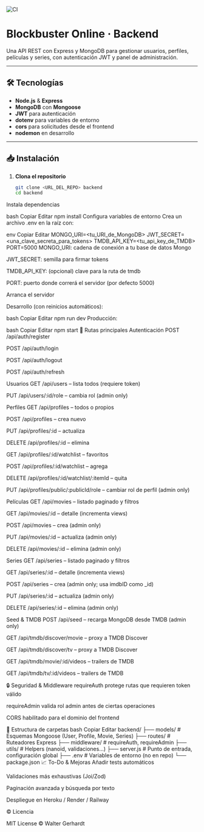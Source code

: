![CI](https://github.com/wgg76/TpFinal/actions/workflows/ci.yml/badge.svg)

# Blockbuster Online · Backend

Una API REST con Express y MongoDB para gestionar usuarios, perfiles, películas y series, con autenticación JWT y panel de administración.

---

## 🛠 Tecnologías

- **Node.js** & **Express**  
- **MongoDB** con **Mongoose**  
- **JWT** para autenticación  
- **dotenv** para variables de entorno  
- **cors** para solicitudes desde el frontend  
- **nodemon** en desarrollo  

---

## 📥 Instalación

1. **Clona el repositorio**  
   ```bash
   git clone <URL_DEL_REPO> backend
   cd backend
Instala dependencias

bash
Copiar
Editar
npm install
Configura variables de entorno
Crea un archivo .env en la raíz con:

env
Copiar
Editar
MONGO_URI=<tu_URI_de_MongoDB>
JWT_SECRET=<una_clave_secreta_para_tokens>
TMDB_API_KEY=<tu_api_key_de_TMDB>  
PORT=5000
MONGO_URI: cadena de conexión a tu base de datos Mongo

JWT_SECRET: semilla para firmar tokens

TMDB_API_KEY: (opcional) clave para la ruta de tmdb

PORT: puerto donde correrá el servidor (por defecto 5000)

Arranca el servidor

Desarrollo (con reinicios automáticos):

bash
Copiar
Editar
npm run dev
Producción:

bash
Copiar
Editar
npm start
🚧 Rutas principales
Autenticación
POST /api/auth/register

POST /api/auth/login

POST /api/auth/logout

POST /api/auth/refresh

Usuarios
GET /api/users – lista todos (requiere token)

PUT /api/users/:id/role – cambia rol (admin only)

Perfiles
GET /api/profiles – todos o propios

POST /api/profiles – crea nuevo

PUT /api/profiles/:id – actualiza

DELETE /api/profiles/:id – elimina

GET /api/profiles/:id/watchlist – favoritos

POST /api/profiles/:id/watchlist – agrega

DELETE /api/profiles/:id/watchlist/:itemId – quita

PUT /api/profiles/public/:publicId/role – cambiar rol de perfil (admin only)

Películas
GET /api/movies – listado paginado y filtros

GET /api/movies/:id – detalle (incrementa views)

POST /api/movies – crea (admin only)

PUT /api/movies/:id – actualiza (admin only)

DELETE /api/movies/:id – elimina (admin only)

Series
GET /api/series – listado paginado y filtros

GET /api/series/:id – detalle (incrementa views)

POST /api/series – crea (admin only; usa imdbID como _id)

PUT /api/series/:id – actualiza (admin only)

DELETE /api/series/:id – elimina (admin only)

Seed & TMDB
POST /api/seed – recarga MongoDB desde TMDB (admin only)

GET /api/tmdb/discover/movie – proxy a TMDB Discover

GET /api/tmdb/discover/tv – proxy a TMDB Discover

GET /api/tmdb/movie/:id/videos – trailers de TMDB

GET /api/tmdb/tv/:id/videos – trailers de TMDB

🔒 Seguridad & Middleware
requireAuth protege rutas que requieren token válido

requireAdmin valida rol admin antes de ciertas operaciones

CORS habilitado para el dominio del frontend

📂 Estructura de carpetas
bash
Copiar
Editar
backend/
├── models/          # Esquemas Mongoose (User, Profile, Movie, Series)
├── routes/          # Ruteadores Express
├── middleware/      # requireAuth, requireAdmin
├── utils/           # Helpers (nanoid, validaciones…)
├── server.js        # Punto de entrada, configuración global
├── .env             # Variables de entorno (no en repo)
└── package.json
📈 To-Do & Mejoras
Añadir tests automáticos

Validaciones más exhaustivas (Joi/Zod)

Paginación avanzada y búsqueda por texto

Despliegue en Heroku / Render / Railway

© Licencia

MIT License © Walter Gerhardt


